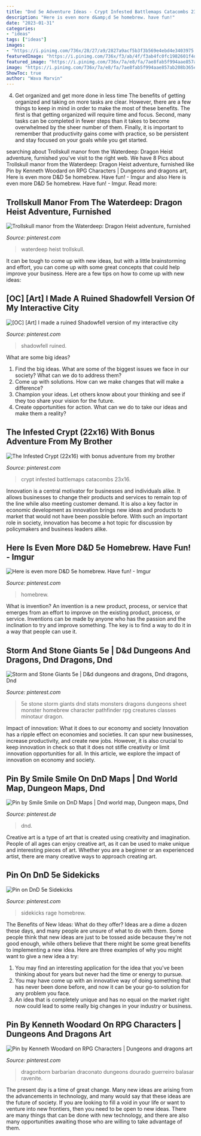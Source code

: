 ```yaml
---
title: "Dnd 5e Adventure Ideas - Crypt Infested Battlemaps Catacombs 23x16"
description: "Here is even more d&amp;d 5e homebrew. have fun!"
date: "2023-01-31"
categories:
- "ideas"
tags: ["ideas"]
images:
- "https://i.pinimg.com/736x/28/27/a9/2827a9acf5b3f3b569e4ebd4e3403975.jpg"
featuredImage: "https://i.pinimg.com/736x/f3/ab/4f/f3ab4fc0fc1982601f4d1c66d7f645b0.jpg"
featured_image: "https://i.pinimg.com/736x/7a/e8/fa/7ae8fab5f994aae857ab208b365e41ac.jpg"
image: "https://i.pinimg.com/736x/7a/e8/fa/7ae8fab5f994aae857ab208b365e41ac.jpg"
ShowToc: true
author: "Wava Marvin"
---
```



4) Get organized and get more done in less time
The benefits of getting organized and taking on more tasks are clear. However, there are a few things to keep in mind in order to make the most of these benefits. The first is that getting organized will require time and focus. Second, many tasks can be completed in fewer steps than it takes to become overwhelmed by the sheer number of them. Finally, it is important to remember that productivity gains come with practice, so be persistent and stay focused on your goals while you get started.

	

		
searching about Trollskull manor from the Waterdeep: Dragon Heist adventure, furnished you've visit to the right web. We have 8 Pics about Trollskull manor from the Waterdeep: Dragon Heist adventure, furnished like Pin by Kenneth Woodard on RPG Characters | Dungeons and dragons art, Here is even more D&amp;D 5e homebrew. Have fun! - Imgur and also Here is even more D&amp;D 5e homebrew. Have fun! - Imgur. Read more:
		
    
## Trollskull Manor From The Waterdeep: Dragon Heist Adventure, Furnished

<img loading=lazy src="https://i.pinimg.com/736x/eb/89/2b/eb892b640371beea9c66e56421111465.jpg" onerror="this.onerror=null;this.src='https://tse3.mm.bing.net/th?id=OIP.TgnJagUg5keEqkcPFtbiGAHaKC&amp;pid=15.1';" alt="Trollskull manor from the Waterdeep: Dragon Heist adventure, furnished">

_Source: pinterest.com_

>waterdeep heist trollskull. 

	

It can be tough to come up with new ideas, but with a little brainstorming and effort, you can come up with some great concepts that could help improve your business. Here are a few tips on how to come up with new ideas: 

    
## [OC] [Art] I Made A Ruined Shadowfell Version Of My Interactive City

<img loading=lazy src="https://i.pinimg.com/736x/ea/8f/10/ea8f10660bd194f5d90d34a6bad45167.jpg" onerror="this.onerror=null;this.src='https://tse4.mm.bing.net/th?id=OIP.FxdZUPVcdma3pa59HIDRHQHaJl&amp;pid=15.1';" alt="[OC] [Art] I made a ruined Shadowfell version of my interactive city">

_Source: pinterest.com_

>shadowfell ruined. 

	

What are some big ideas?
1. Find the big ideas. What are some of the biggest issues we face in our society? What can we do to address them?
2. Come up with solutions. How can we make changes that will make a difference?
3. Champion your ideas. Let others know about your thinking and see if they too share your vision for the future.
4. Create opportunities for action. What can we do to take our ideas and make them a reality?

    
## The Infested Crypt (22x16) With Bonus Adventure From My Brother

<img loading=lazy src="https://i.pinimg.com/736x/32/13/60/321360cdb06963dcbcdbdb433b912f71.jpg" onerror="this.onerror=null;this.src='https://tse3.mm.bing.net/th?id=OIP.RHs0sZ_3cXETigWQfXs2iwHaFZ&amp;pid=15.1';" alt="The Infested Crypt (22x16) with bonus adventure from my brother">

_Source: pinterest.com_

>crypt infested battlemaps catacombs 23x16. 

	

Innovation is a central motivator for businesses and individuals alike. It allows businesses to change their products and services to remain top of the line while also meeting customer demand. It is also a key factor in economic development as innovation brings new ideas and products to market that would not have been possible before. With such an important role in society, innovation has become a hot topic for discussion by policymakers and business leaders alike.

    
## Here Is Even More D&amp;D 5e Homebrew. Have Fun! - Imgur

<img loading=lazy src="https://i.pinimg.com/736x/7a/e8/fa/7ae8fab5f994aae857ab208b365e41ac.jpg" onerror="this.onerror=null;this.src='https://tse3.mm.bing.net/th?id=OIP.rTFTKub8fxdfnYPUeCstagHaKf&amp;pid=15.1';" alt="Here is even more D&amp;D 5e homebrew. Have fun! - Imgur">

_Source: pinterest.com_

>homebrew. 

	

What is invention?
An invention is a new product, process, or service that emerges from an effort to improve on the existing product, process, or service. Inventions can be made by anyone who has the passion and the inclination to try and improve something. The key is to find a way to do it in a way that people can use it.

    
## Storm And Stone Giants 5e | D&amp;d Dungeons And Dragons, Dnd Dragons, Dnd

<img loading=lazy src="https://i.pinimg.com/736x/39/94/27/3994270cdf519e7564c847f4ce667dc7.jpg" onerror="this.onerror=null;this.src='https://tse3.mm.bing.net/th?id=OIP.q9NGkPlxRw_iXgC0RltzpAHaKJ&amp;pid=15.1';" alt="Storm and Stone Giants 5e | D&amp;d dungeons and dragons, Dnd dragons, Dnd">

_Source: pinterest.com_

>5e stone storm giants dnd stats monsters dragons dungeons sheet monster homebrew character pathfinder rpg creatures classes minotaur dragon. 

	

Impact of innovation: What it does to our economy and society
Innovation has a ripple effect on economies and societies. It can spur new businesses, increase productivity, and create new jobs. However, it is also crucial to keep innovation in check so that it does not stifle creativity or limit innovation opportunities for all. In this article, we explore the impact of innovation on economy and society.

    
## Pin By Smile Smile On DnD Maps | Dnd World Map, Dungeon Maps, Dnd

<img loading=lazy src="https://i.pinimg.com/736x/28/27/a9/2827a9acf5b3f3b569e4ebd4e3403975.jpg" onerror="this.onerror=null;this.src='https://tse3.mm.bing.net/th?id=OIP.MPzC3GCyfh1h3PQGqLyrXAHaIl&amp;pid=15.1';" alt="Pin by Smile Smile on DnD Maps | Dnd world map, Dungeon maps, Dnd">

_Source: pinterest.de_

>dnd. 

	

Creative art is a type of art that is created using creativity and imagination. People of all ages can enjoy creative art, as it can be used to make unique and interesting pieces of art. Whether you are a beginner or an experienced artist, there are many creative ways to approach creating art.

    
## Pin On DnD 5e Sidekicks

<img loading=lazy src="https://i.pinimg.com/736x/a6/b6/ec/a6b6ec6cec36e33877f1953aaae6e3ea.jpg" onerror="this.onerror=null;this.src='https://tse4.mm.bing.net/th?id=OIP.VMeqns4ICKUB39g7OHt82gHaDM&amp;pid=15.1';" alt="Pin on DnD 5e Sidekicks">

_Source: pinterest.com_

>sidekicks rage homebrew. 

	

The Benefits of New Ideas: What do they offer?
Ideas are a dime a dozen these days, and many people are unsure of what to do with them. Some people think that new ideas are just to be tossed aside because they're not good enough, while others believe that there might be some great benefits to implementing a new idea. Here are three examples of why you might want to give a new idea a try: 
1. You may find an interesting application for the idea that you've been thinking about for years but never had the time or energy to pursue. 
2. You may have come up with an innovative way of doing something that has never been done before, and now it can be your go-to solution for any problem you face. 
3. An idea that is completely unique and has no equal on the market right now could lead to some really big changes in your industry or business.

    
## Pin By Kenneth Woodard On RPG Characters | Dungeons And Dragons Art

<img loading=lazy src="https://i.pinimg.com/736x/f3/ab/4f/f3ab4fc0fc1982601f4d1c66d7f645b0.jpg" onerror="this.onerror=null;this.src='https://tse3.mm.bing.net/th?id=OIP.m8QRG1ERBJ_w5vrBU2S8-gHaJl&amp;pid=15.1';" alt="Pin by Kenneth Woodard on RPG Characters | Dungeons and dragons art">

_Source: pinterest.com_

>dragonborn barbarian draconato dungeons dourado guerreiro balasar ravenite. 

	

The present day is a time of great change. Many new ideas are arising from the advancements in technology, and many would say that these ideas are the future of society. If you are looking to fill a void in your life or want to venture into new frontiers, then you need to be open to new ideas. There are many things that can be done with new technology, and there are also many opportunities awaiting those who are willing to take advantage of them.


